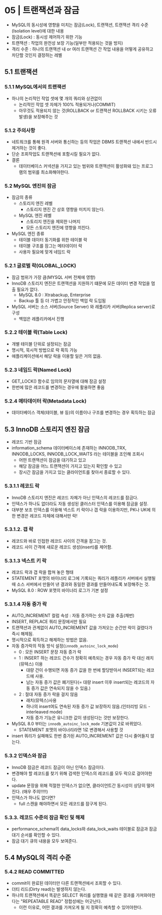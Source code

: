 # 05 | 트랜잭션과 잠금
- MySQL의 동시성에 영향을 미치는 잠금(Lock), 트랜잭션, 트랜잭션 격리 수준(Isolation level)에 대한 내용
- 잠금(Lock) : 동시성 제어하기 위한 기능
- 트랜잭션 : 작업의 완전성 보장 기능(일부만 적용되는 것을 방지)
- 격리 수준 : 하나의 트랜잭션 내 or 여러 트랜잭션 간 작업 내용을 어떻게 공유하고 차단할 것인지 결정하는 레벨

## 5.1 트랜잭션
### 5.1.1 MySQL에서의 트랜잭션
- 하나의 논리적인 작업 셋에 몇 개의 쿼리와 상관없이 
  - 논리적인 작업 셋 자체가 100% 적용되거나(COMMIT)
  - 아무것도 적용되지 않는 것(ROLLBACK or 트랜잭션 ROLLBACK 시키는 오류 발생)을 보장해주는 것
### 5.1.2 주의사항
- 네트워크를 통해 원격 서버와 통신하는 등의 작업은 DBMS 트랜잭션 내에서 반드시 제거하는 것이 좋다.
- 단순 조회작업도 트랜잭션에 포함시킬 필요가 없다.
- 결론
  - 데이터베이스 커넥션을 가지고 있는 범위와 트랜잭션이 활성화돼 있는 프로그램의 범위를 최소화해야한다.

### 5.2 MySQL 엔진의 잠금
- 잠금의 종류
  - 스토리지 엔진 레벨
    - 스토리지 엔진 간 상호 영향을 미치지 않는다.
  - MySQL 엔진 레벨
    - 스토리지 엔진을 제외한 나머지
    - 모든 스토리지 엔진에 영향을 끼친다.
- MySQL 엔진 종류
  - 테이블 데이터 동기화를 위한 테이블 락
  - 테이블 구조를 잠그는 메타데이터 락
  - 사용자 필요에 맞게 네임드 락
### 5.2.1 글로벌 락(GLOBAL_LOCK)
- 잠금 범위가 가장 큼(MYSQL 서버 전체에 영향)
- InnoDB 스토리지 엔진은 트랜잭션을 지원하기 떄문에 모든 데이터 변경 작업을 멈출 필요가 없다.
  - MySQL 8.0 : Xtrabackup, Enterprise 
  - Backup 툴 등 더 가볍고 안정적인 백업 락 도입됨
- MySQL 서버는 소스 서버(Source Server) 와 레플리카 서버(Replica server)로 구성
  - 백업은 레플리카에서 진행
### 5.2.2 테이블 락(Table Lock)
- 개별 테이블 단위로 설정되는 잠금
- 명시적, 묵시적 방법으로 락 획득 가능
- 애플리케이션에서 해당 락을 이용할 일은 거의 없음.
### 5.2.3 네임드 락(Named Lock)
- GET_LOCK() 함수로 임의의 문자열에 대해 잠금 설정
- 한번에 많은 레코드를 변경하는 경우에 활용하면 좋음
### 5.2.4 메타데이터 락(Metadata Lock)
- 데이터베이스 객체(테이블, 뷰 등)의 이름이나 구조를 변경하는 경우 획득하는 잠금

## 5.3 InnoDB 스토리지 엔진 잠금
- 레코드 기반 잠금
- information_schema 데이터베이스에 존재하는 INNODB_TRX, INNODB_LOCKS, INNODB_LOCK_WAITS 라는 테이블을 조인해 조회시
  - 어떤 트랜잭션이 잠금을 대기하고 있고
  - 해당 잠금을 어느 트랜잭션이 가지고 있는지 확인할 수 있고
  - 장시간 잠금을 가지고 있는 클라이언트를 찾아서 종료할 수 있다.
### 5.3.1.1 레코드 락
- InnoDB 스토리지 엔진은 레코드 자체가 아닌 인덱스의 레코드를 잠금다.
- 인덱스가 하나도 없더라도 자동 생성된 클러스터 인덱스를 이용해 잠금을 설정.
- 대부분 보조 인덱스를 이용해 넥스트 키 락이나 갭 락을 이용하지만, PK나 UK에 의한 변경은 레코드 자체에 대해서만 락!
### 5.3.1.2. 갭 락
- 레코드와 바로 인접한 레코드 사이의 간격을 잠그는 것.
- 레코드 사이 간격에 새로운 레코드 생성(insert)를 제어함.
### 5.3.1.3 넥스트 키 락
- 레코드 락과 갭 락을 합쳐 놓은 형태
- STATEMENT 포맷의 바이너리 로그에 기록되는 쿼리가 레플리카 서버에서 실행될 때 소스 서버에서 만들어 낸 결과와 동일한 결과를 만들어내도록 보장해주는 것.
- MySQL 8.0 : ROW 포맷의 바이너리 로그가 기본 설정
### 5.3.1.4 자동 증가 락
- AUTO_INCREMENT 컬럼 속성 : 자동 증가하는 숫자 값을 추출(채번)
- INSERT, REPLACE 쿼리 문장에서만 필요
- 트랜잭션과 관계없이 AUTO_INCREMENT 값을 가져오는 순간만 락이 걸렸다가 즉시 해제됨.
- 명시적으로 획득하고 해제하는 방법은 없음.
- 자동 증가락의 작동 방식 설정(```innodb_autoinc_lock_mode```)
  - 0 : 모든 INSERT 문장 자동 증가 락
  - 1 : INSERT 하는 레코드 건수가 정확히 예측되는 경우 자동 증가 락 대신 래치(뮤텍스) 이용
    - 대량 건이 수행되면 자동 증가 값을 한 번에 할당받아서 INSERT되는 레코드에 사용.
    - 남는 자동 증가 값은 폐기된다(= 대량 insert 이후 insert되는 레코드의 자동 증가 값은 연속되지 않을 수 있음.)
  - 2 : 절대 자동 증가 락을 걸지 않음
    - 래치(뮤텍스)사용
    - 하나의 insert여도 연속된 자동 증가 값 보장하지 않음.(인터리빙 모드 - interleaved mode)
    - 자동 증가 기능은 유니크한 값이 생성된다는 것만 보장한다.
- MySQL 8.0 부터는 ```innodb_autoinc_lock_mode``` 기본값이 2로 바뀌었다.
  - STATEMENT 포맷의 바이너리라면 1로 변경해서 사용할 것 
- insert 쿼리가 실패해도 한번 증가된 AUTO_INCREMENT 값은 다시 줄어들지 않는다. 
### 5.3.2 인덱스와 잠금
- InnoDB 잠금은 레코드 잠금이 아닌 인덱스 잠금이다.
- 변경해야 할 레코드를 찾기 위해 검색한 인덱스의 레코드를 모두 락으로 걸어야한다.
- update 문장을 위해 적절한 인덱스가 없으면, 클라이언트간 동시성이 상당히 떨어진다. (매우 주의!!!!!)
- 인덱스가 하나도 없다면?
  - full 스캔을 해야하면서 모든 레코드를 잠구게 된다.
### 5.3.3. 레코드 수준의 잠금 확인 및 해제
- performance_schema의 data_locks와 data_lock_waits 테이블로 잠금과 잠금 대기 순서를 확인할 수 있다.
- 잠금 대기 큐의 내용을 모두 보여준다.

## 5.4 MySQL의 격리 수준
### 5.4.2 READ COMMITTED
- commit이 완료된 데이터만 다른 트랜잭션에서 조회할 수 있다.
- 더티 리드(Dirty read)는 발생하지 않는다.
- 하나의 트랜잭션에서 똑같은 SELECT 쿼리를 실행했을 때 같은 결과를 가져와야한다는 "REPEATABLE READ" 정합성에는 어긋난다.
  - 이런 이유로, 어떤 결과를 가져오게 될 지 정확히 예측할 수 있어야한다.
